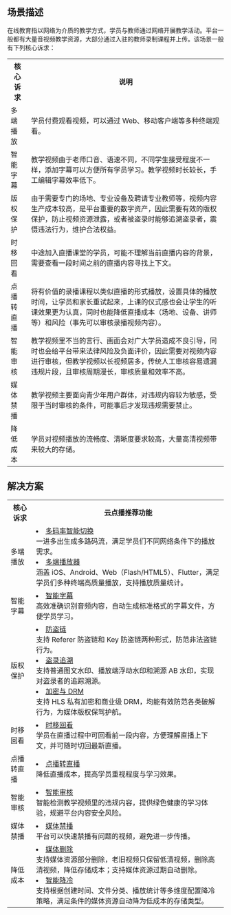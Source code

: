 ## 场景描述
在线教育指以网络为介质的教学方式，学员与教师通过网络开展教学活动。平台一般都有大量音视频教学资源，大部分通过入驻的教师录制课程并上传。该场景一般有下列核心诉求：

<table>
    <tr>
        <th>
            核心诉求              
        </th>
				<th>
           说明
        </th>
    </tr>
		<tr>
        <td>
            多端播放
        </td>
				<td>
				学员付费观看视频，可以通过 Web、移动客户端等多种终端观看。
        </td>
	</tr>
	<tr>
        <td>
            智能字幕
        </td>
				<td>
				教学视频由于老师口音、语速不同，不同学生接受程度不一样，添加字幕可以方便所有学员学习。教学视频时长较长，手工编辑字幕效率低下。
        </td>
	</tr>
 <tr>
        <td>
           版权保护
        </td>
				<td>
由于需要专门的场地、专业设备及聘请专业教师等，视频内容生产成本较高，是平台重要的数字资产，因此需要有效的版权保护，防止视频资源泄露，或者被盗录时能够追溯盗录者，震慑违法行为，维护合法权益。
        </td>
	</tr>
	<tr>
        <td>
            时移回看
        </td>
				<td>
				中途加入直播课堂的学员，可能不理解当前直播内容的背景，需要查看一段时间之前的直播内容寻找上下文。
        </td>
	</tr>
	<tr>
        <td>
            点播转直播
        </td>
				<td>
				将有价值的录播课程以类似直播的形式播放，设置具体的播放时间，让学员和家长重试起来，上课的仪式感也会让学生的听课效果更为认真，同时也能降低直播成本（场地、设备、讲师等）和风险（事先可以审核录播视频内容）。
        </td>
	</tr>
	<tr>
        <td>
            智能审核
        </td>
				<td>
				教学视频里不当的言行、画面会对广大学员造成不良引导，同时也会给平台带来法律风险及负面评价，因此需要对视频内容进行审核，但教学视频以长视频居多，传统人工审核容易遗漏违规片段，且审核周期漫长，审核质量和效率不高。
        </td>
	</tr>
	<tr>
        <td>
            媒体禁播
        </td>
				<td>
				教学视频主要面向青少年用户群体，对违规内容较为敏感，受限于当时审核的条件，可能事后才发现违规需要禁止。
        </td>
	</tr>
	<tr>
        <td>
            降低成本
        </td>
				<td>
				学员对视频播放的流畅度、清晰度要求较高，大量高清视频带来较大的存储。
        </td>
	</tr>
</table>

## 解决方案
<table>
    <tr>
        <th>
            核心诉求              
        </th>
				<th>
           云点播推荐功能
        </th>
    </tr>
 <tr>
        <td>
           多端播放
        </td>
				<td>
				<li><a href="https://cloud.tencent.com/document/product/266/78296" title="多码率智能切换" target="_blank">多码率智能切换</a></br>一进多出生成多路码流，满足学员们不同网络条件下的播放需求。</li>
				<li><a href="https://cloud.tencent.com/document/product/266/78296" title="多端播放器" target="_blank">多端播放器</a></br>涵盖  iOS、Android、Web（Flash/HTML5）、Flutter，满足学员们多种终端高质量播放，支持播放质量统计。</li>
        </td>
	</tr>
	 <tr>
        <td>
           智能字幕
        </td>
				<td>
				<li><a href="https://cloud.tencent.com/document/product/266/78301" title="智能字幕" target="_blank">智能字幕</a></br>高效准确识别音频内容，自动生成标准格式的字幕文件，方便学员学习。</li>
        </td>
	</tr>
	<tr>
        <td>
            版权保护
        </td>
				<td>
				<li>
					<a href="https://cloud.tencent.com/document/product/266/78306" target="_blank">防盗链</a></br>支持 Referer 防盗链和 Key 防盗链两种形式，防范非法盗链行为。
				</li>
				<li>
					<a href="https://cloud.tencent.com/document/product/266/78308" title="盗录追溯" target="_blank">盗录追溯</a></br>支持普通图文水印、播放端浮动水印和溯源 AB 水印，实现对盗录者的追踪溯源。
				</li>
				<li>
					<a href="https://cloud.tencent.com/document/product/266/78307" title="加密与 DRM" target="_blank">加密与 DRM</a></br>支持 HLS 私有加密和商业级 DRM，均能有效防范各类破解行为，为媒体版权保驾护航。
				</li>
        </td>
	</tr>
	<tr>
        <td>
            时移回看
        </td>
				<td>
				<li>
					<a href="https://cloud.tencent.com/document/product/266/78310" title="时移回看" target="_blank">时移回看</a></br>学员在直播过程中可回看前一段内容，方便理解直播上下文，并可随时切回最新直播。
				</li>
        </td>
	</tr>
	<tr>
        <td>
            点播转直播
        </td>
				<td>
				<li>
					<a href="https://cloud.tencent.com/document/product/266/78312" title="点播转直播" target="_blank">点播转直播</a></br>降低直播成本，提高学员重视程度与学习效果。
				</li>
        </td>
	</tr>
	<tr>
        <td>
            智能审核
        </td>
				<td>
				<li>
					<a href="https://cloud.tencent.com/document/product/266/78304" title="智能审核" target="_blank">智能审核</a></br>智能检测教学视频里的违规内容，提供绿色健康的学习体验，规避平台内容安全风险。
				</li>
        </td>
	</tr>
	<tr>
        <td>
            媒体禁播
        </td>
				<td>
				<li>
					<a href="https://cloud.tencent.com/document/product/266/78305" title="媒体禁播" target="_blank">媒体禁播</a></br>平台可以快速禁播有问题的视频，避免进一步传播。
				</li>
        </td>
	</tr>
	<tr>
        <td>
            降低成本
        </td>
				<td>
				<li>
					<a href="https://cloud.tencent.com/document/product/266/78313" title="媒体删除" target="_blank">媒体删除</a></br>支持媒体资源部分删除，老旧视频只保留低清视频，删除高清视频，降低存储成本；支持媒体资源过期自动删除。
				</li>
				<li>
					<a href="https://cloud.tencent.com/document/product/266/78314" title="智能降冷" target="_blank">智能降冷</a></br>支持根据创建时间、文件分类、播放统计等多维度配置降冷策略，满足条件的媒体资源自动降为低成本的存储类型。
				</li>
        </td>
	</tr>
</table>
